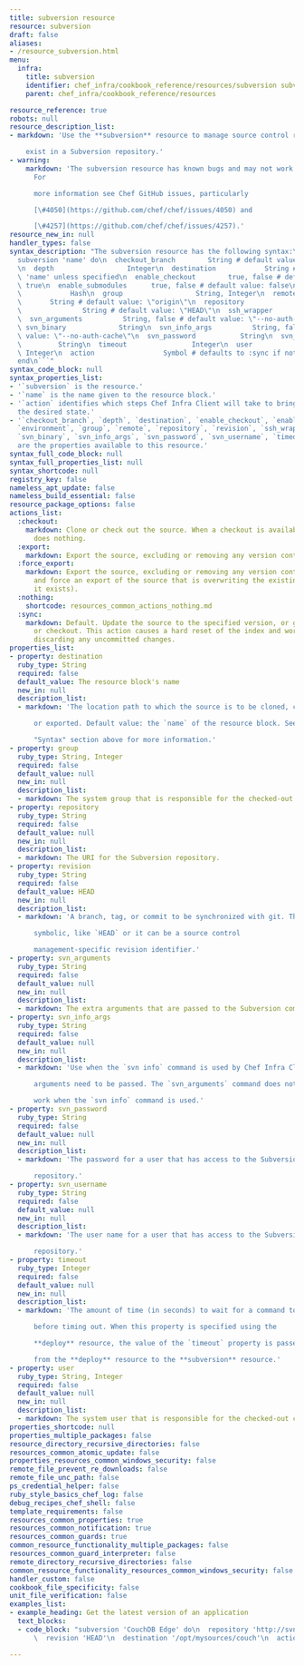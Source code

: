 ```yaml
---
title: subversion resource
resource: subversion
draft: false
aliases:
- /resource_subversion.html
menu:
  infra:
    title: subversion
    identifier: chef_infra/cookbook_reference/resources/subversion subversion
    parent: chef_infra/cookbook_reference/resources

resource_reference: true
robots: null
resource_description_list:
- markdown: 'Use the **subversion** resource to manage source control resources that

    exist in a Subversion repository.'
- warning:
    markdown: 'The subversion resource has known bugs and may not work as expected.
      For

      more information see Chef GitHub issues, particularly

      [\#4050](https://github.com/chef/chef/issues/4050) and

      [\#4257](https://github.com/chef/chef/issues/4257).'
resource_new_in: null
handler_types: false
syntax_description: "The subversion resource has the following syntax:\n\n``` ruby\n\
  subversion 'name' do\n  checkout_branch        String # default value: \"deploy\"\
  \n  depth                  Integer\n  destination            String # default value:\
  \ 'name' unless specified\n  enable_checkout        true, false # default value:\
  \ true\n  enable_submodules      true, false # default value: false\n  environment\
  \            Hash\n  group                  String, Integer\n  remote          \
  \       String # default value: \"origin\"\n  repository             String\n  revision\
  \               String # default value: \"HEAD\"\n  ssh_wrapper            String\n\
  \  svn_arguments          String, false # default value: \"--no-auth-cache\"\n \
  \ svn_binary             String\n  svn_info_args          String, false # default\
  \ value: \"--no-auth-cache\"\n  svn_password           String\n  svn_username  \
  \         String\n  timeout                Integer\n  user                   String,\
  \ Integer\n  action                 Symbol # defaults to :sync if not specified\n\
  end\n```"
syntax_code_block: null
syntax_properties_list:
- '`subversion` is the resource.'
- '`name` is the name given to the resource block.'
- '`action` identifies which steps Chef Infra Client will take to bring the node into
  the desired state.'
- '`checkout_branch`, `depth`, `destination`, `enable_checkout`, `enable_submodules`,
  `environment`, `group`, `remote`, `repository`, `revision`, `ssh_wrapper`, `svn_arguments`,
  `svn_binary`, `svn_info_args`, `svn_password`, `svn_username`, `timeout`, and `user`
  are the properties available to this resource.'
syntax_full_code_block: null
syntax_full_properties_list: null
syntax_shortcode: null
registry_key: false
nameless_apt_update: false
nameless_build_essential: false
resource_package_options: false
actions_list:
  :checkout:
    markdown: Clone or check out the source. When a checkout is available, this provider
      does nothing.
  :export:
    markdown: Export the source, excluding or removing any version control artifacts.
  :force_export:
    markdown: Export the source, excluding or removing any version control artifacts
      and force an export of the source that is overwriting the existing copy (if
      it exists).
  :nothing:
    shortcode: resources_common_actions_nothing.md
  :sync:
    markdown: Default. Update the source to the specified version, or get a new clone
      or checkout. This action causes a hard reset of the index and working tree,
      discarding any uncommitted changes.
properties_list:
- property: destination
  ruby_type: String
  required: false
  default_value: The resource block's name
  new_in: null
  description_list:
  - markdown: 'The location path to which the source is to be cloned, checked out,

      or exported. Default value: the `name` of the resource block. See

      "Syntax" section above for more information.'
- property: group
  ruby_type: String, Integer
  required: false
  default_value: null
  new_in: null
  description_list:
  - markdown: The system group that is responsible for the checked-out code.
- property: repository
  ruby_type: String
  required: false
  default_value: null
  new_in: null
  description_list:
  - markdown: The URI for the Subversion repository.
- property: revision
  ruby_type: String
  required: false
  default_value: HEAD
  new_in: null
  description_list:
  - markdown: 'A branch, tag, or commit to be synchronized with git. This can be

      symbolic, like `HEAD` or it can be a source control

      management-specific revision identifier.'
- property: svn_arguments
  ruby_type: String
  required: false
  default_value: null
  new_in: null
  description_list:
  - markdown: The extra arguments that are passed to the Subversion command.
- property: svn_info_args
  ruby_type: String
  required: false
  default_value: null
  new_in: null
  description_list:
  - markdown: 'Use when the `svn info` command is used by Chef Infra Client and

      arguments need to be passed. The `svn_arguments` command does not

      work when the `svn info` command is used.'
- property: svn_password
  ruby_type: String
  required: false
  default_value: null
  new_in: null
  description_list:
  - markdown: 'The password for a user that has access to the Subversion

      repository.'
- property: svn_username
  ruby_type: String
  required: false
  default_value: null
  new_in: null
  description_list:
  - markdown: 'The user name for a user that has access to the Subversion

      repository.'
- property: timeout
  ruby_type: Integer
  required: false
  default_value: null
  new_in: null
  description_list:
  - markdown: 'The amount of time (in seconds) to wait for a command to execute

      before timing out. When this property is specified using the

      **deploy** resource, the value of the `timeout` property is passed

      from the **deploy** resource to the **subversion** resource.'
- property: user
  ruby_type: String, Integer
  required: false
  default_value: null
  new_in: null
  description_list:
  - markdown: The system user that is responsible for the checked-out code.
properties_shortcode: null
properties_multiple_packages: false
resource_directory_recursive_directories: false
resources_common_atomic_update: false
properties_resources_common_windows_security: false
remote_file_prevent_re_downloads: false
remote_file_unc_path: false
ps_credential_helper: false
ruby_style_basics_chef_log: false
debug_recipes_chef_shell: false
template_requirements: false
resources_common_properties: true
resources_common_notification: true
resources_common_guards: true
common_resource_functionality_multiple_packages: false
resources_common_guard_interpreter: false
remote_directory_recursive_directories: false
common_resource_functionality_resources_common_windows_security: false
handler_custom: false
cookbook_file_specificity: false
unit_file_verification: false
examples_list:
- example_heading: Get the latest version of an application
  text_blocks:
  - code_block: "subversion 'CouchDB Edge' do\n  repository 'http://svn.apache.org/repos/asf/couchdb/trunk'\n\
      \  revision 'HEAD'\n  destination '/opt/mysources/couch'\n  action :sync\nend"

---
```

